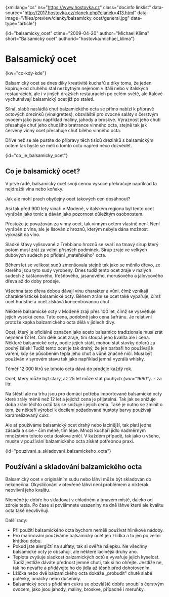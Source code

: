 
{xml:lang="cs" ns="https://www.hostovka.cz" class="docinfo linklist" data-source="http://2017.hostovka.cz/clanek.php?clanek=413.html" data-image="/files/preview/clanky/balsamicky_ocet/general.jpg" data-type="article"}

{id="balsamicky\_ocet" ctime="2009-04-20" author="Michael Klíma" short="Balsamický ocet" authorid="hostovka/michael\_klima"}

# Balsamický ocet

<!-- generated attribute kw by user_udpatekw.sh on 2019-04-16, do not edit -->

{kw="co-kdy-kde"}

Balsamický ocet se dnes díky kreativitě kuchařů a díky tomu, že jeden kopíruje od druhého stal nezbytným nejenom v Itálii nebo v italských restauracích, ale i v jiných dražších restauracích po celém světě, ale Italové vychutnávají balsamický ocet již po staletí.

Silná, slabě nasládlá chuť balzamického octa se přímo nabízí k přípravě octových drezinků (vinaigrettes), obzvláště pro ovocné saláty s čerstvým ovocem jako jsou například maliny, jahody a broskve. Výraznost jeho chuti přesahuje chuť jeho chudšího bratrance vinného octa, stejně tak jak červený vinný ocet přesahuje chuť bílého vinného octa.

Dříve než se ale pustíte do přípravy těch tisíců drezinků s balsamickým octem tak byste se měli o tomto octu napřed něco dozvědět.

{id="co\_je\_balsamicky_ocet"}

## Co je balsamický ocet?

V prvé řadě, balsamický ocet svoji cenou vysoce překračuje například ta nejdražší vína nebo koňaky.

Jak ale mohl prach obyčejný ocet takových cen dosáhnout?

Asi tak před 900 lety vinaři v Modeně, v italském regionu byl tento ocet vyráběn jako tonic a dáván jako pozornost důležitým osobnostem.

Přestože je považován za vinný ocet, tak vinným octem vlastně není. Není vyráběn z vína, ale je lisován z hroznů, kterým nebyla dána možnost vykvasit na víno.

Sladké šťávy vylisované z Trebbiano hroznů se svaří na tmavý sirup který potom musí zrát za velmi přísných podmínek. Sirup zraje ve velkých dubových sudech po přidání „mateřského" octa.

Během let se velikost sudů zmenšovala stejně tak jako se měnilo dřevo, ze kterého jsou tyto sudy vyrobeny. Dnes tudíž tento ocet zraje v malých sudech z kaštanového, třešňového, jasanového, morušového a jalovcového dřeva až do doby prodeje.

Všechna tato dřeva dobou dávají vínu charakter a vůni, čímž vznikají charakteristické balsamické octy. Během zrání se ocet také vypařuje, čímž ocet houstne a ocet získává koncentrovanou chuť.

Některé balsamické octy v Modeně zrají přes 100 let, čímž se vysvětluje jejich vysoká cena. Tato cena, podobně jako cena šafránu. Je relativní protože kapka balzamického octa dělá v jídlech divy.

Ocet, který je oficiálně označen jako aceto balsamico tradizionale musí zrát nejméně 12 let. Čím déle ocet zraje, tím stoupá jeho kvalita ale i cena. Některé balsamické octy, podle jejich stáří, mohou stát stovky dolarů za pouhý šálek! Tudíž tento ocet je tak drahý, že jen barbaři ho používají k vaření, kdy se působením tepla jeho chuť a vůně značně ničí. Musí být používán v syrovém stavu tak jako například jemná vyzrálá whisky.

Téměř 12.000 litrů se tohoto octa dává do prodeje každý rok.

Ocet, který může být starý, až 25 let může stát pouhých  _{var="1690"}_. - za litr.

Na štěstí ale na trhu jsou pro domácí potřebu importované balsamické octy které zrály méně než 12 let a jejichž cena je přijatelná. Tak jak se snižuje doba zrání těchto octů tak se snižuje i jejich cena. Také je nutno se zmínit o tom, že někteří výrobci k docílení požadované hustoty barvy používají karamelizovaný cukr.

Ale ať používáme balsamický ocet drahý nebo lacinější, tak platí jedna zásada a sice - čím méně, tím lépe. Mnozí kuchaři jídlo nadměrným množstvím tohoto octa doslova zničí. V každém případě, tak jako u všeho, musíte v používání balzamického octa získat potřebnou praxi.

{id="pouzivani\_a\_skladovani\_balzamickeho\_octa"}

## Používání a skladování balzamického octa

Balsamický ocet v originálním sudu nebo láhvi může být skladován do nekonečna. Okysličování v otevřené láhvi není problémem a nikterak neovlivní jeho kvalitu.

Nicméně je dobře ho skladovat v chladném a tmavém místě, daleko od zdroje tepla. Po čase si povšimnete usazeniny na dně láhve které ale kvalitu octa také neovlivňují.

Další rady:

  * Při použití balsamického octa bychom neměli používat hliníkové nádoby.
  * Pro marinování používáme balsamický ocet jen zřídka a to jen po velmi krátkou dobu.
  * Pokud jste alergičtí na sulfáty, tak si ověřte nálepku. Ne všechny balsamické octy je obsahují, ale některé lacinější druhy ano.
  * Teplota zvyšuje sladkost balzamických octů a vyvařuje jejich kyselost. Tudíž jestliže dáváte přednost jemné chuti, tak si ho ohřejte. Jestliže ne, tak ho nevařte a přidávejte ho do jídla až těsně před dohotovením.
  * Lžička nebo dvě balzamického octa dokáže „probudit" chutě slabé polévky, omáčky nebo dušeniny.
  * Balsamický ocet s přidáním cukru se obzvláště dobře snoubí s čerstvým ovocem, jako jsou jahody, maliny, broskve, případně i meruňky.


